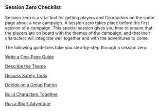 ### Session Zero Checklist

Session zero is a vital tool for getting players and Conductors on the same page about a new campaign.
A session zero takes place before the first session of a campaign.
This special session gives you time to ensure that the players are on board with the themes of the campaign, and that their characters will integrate well together and with the adventures to come.

The following guidelines take you step-by-step through a session zero.

[Write a One-Page Guide](./One_Page_Guide.md)

[Describe the Theme](./Theme.md)

[Discuss Safety Tools](./Safety_Tools.md)

[Decide on a Group Patron](./Group_Patron.md)

[Build Characters Together](./Characters.md)

[Run a Short Adventure](./Short_Adventure.md)
